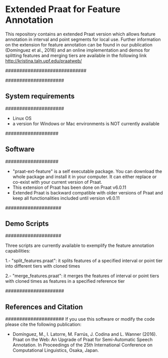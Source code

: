 # Extended Praat for Feature Annotation
This repository contains an extended Praat version which allows feature annotation in interval and point segments for local use.
Further information on the extension for feature annotation can be found in our publication (Domínguez et al., 2016) and an online implementation and demos for splitting features and merging tiers are available in the following link http://kristina.taln.upf.edu/praatweb/

#############################

#####################
## System requirements
#####################

- Linux OS 
- a version for Windows or Mac environments is NOT currently available


###################
## Software
###################

-  "praat-ext-feature" is a self executable package. You can download the whole package and install it in your computer. It can either replace or co-exist with your current version of Praat.
-  This extension of Praat has been done on Praat v6.0.11 
-  Extended Praat is backward compatible with older versions of Praat and keep all functionalities included until version v6.0.11

####################
## Demo Scripts
####################

Three scripts are currently available to exemplify the feature annotation capabilities:

1.- "split_features.praat": it splits features of a specified interval or point tier into different tiers with cloned times

2.- "merge_features.praat": it merges the features of interval or point tiers with cloned times as features in a specified reference tier


#####################
## References and Citation
#####################
If you use this software or modify the code please cite the following publication:

  - Domínguez, M., I. Latorre, M. Farrús, J. Codina and L. Wanner (2016). Praat on the Web: An Upgrade of Praat for Semi-Automatic Speech Annotation. In Proceedings of the 25th International Conference on Computational Linguistics, Osaka, Japan.
